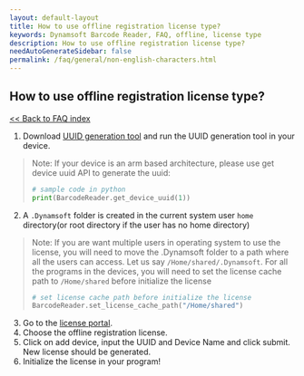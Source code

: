 ```yaml
---
layout: default-layout
title: How to use offline registration license type?
keywords: Dynamsoft Barcode Reader, FAQ, offline, license type
description: How to use offline registration license type?
needAutoGenerateSidebar: false
permalink: /faq/general/non-english-characters.html
---
```


## How to use offline registration license type?

[<< Back to FAQ index](index.md)


1. Download [UUID generation tool](https://download.dynamsoft.com/tools/GenerateUUID.zip) and run the UUID generation tool in your device.
> Note: If your device is an arm based architecture, please use get device uuid API to generate the uuid: 
> ```python
> # sample code in python
> print(BarcodeReader.get_device_uuid(1))
> ```
2. A `.Dynamsoft` folder is created in the current system user `home` directory(or root directory if the user has no home directory)
> Note: If you are want multiple users in operating system to use the license, you will need to move the .Dynamsoft folder to a path where all the users can access. Let us say `/Home/shared/.Dynamsoft`.
> For all the programs in the devices, you will need to set the license cache path to `/Home/shared` before initialize the license
> ```python
> # set license cache path before initialize the license
> BarcodeReader.set_license_cache_path("/Home/shared")
> ```
3. Go to the [license portal](https://www.dynamsoft.com/customer/license/).
4. Choose the offline registration license.
5. Click on add device, input the UUID and Device Name and click submit. New license should be generated.
6. Initialize the license in your program!

